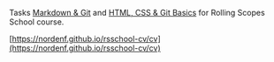 Tasks [Markdown & Git](./task-git-markdown.md) and [HTML, CSS & Git Basics](./task-codejam-cv.md) for Rolling Scopes School course.  

[https://nordenf.github.io/rsschool-cv/cv](https://nordenf.github.io/rsschool-cv/cv)
